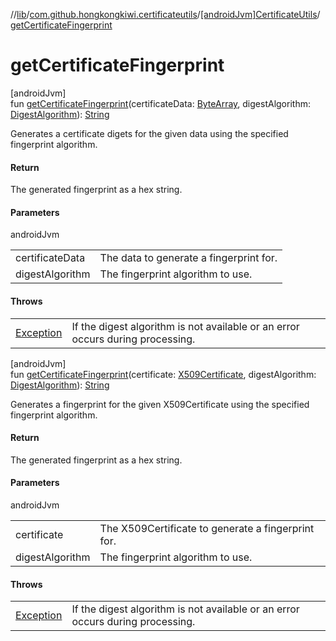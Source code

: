 //[lib](../../../index.md)/[com.github.hongkongkiwi.certificateutils](../index.md)/[[androidJvm]CertificateUtils](index.md)/[getCertificateFingerprint](get-certificate-fingerprint.md)

# getCertificateFingerprint

[androidJvm]\
fun [getCertificateFingerprint](get-certificate-fingerprint.md)(certificateData: [ByteArray](https://kotlinlang.org/api/latest/jvm/stdlib/kotlin/-byte-array/index.html), digestAlgorithm: [DigestAlgorithm](../../com.github.hongkongkiwi.certificateutils.enums/[android-jvm]-digest-algorithm/index.md)): [String](https://kotlinlang.org/api/latest/jvm/stdlib/kotlin/-string/index.html)

Generates a certificate digets for the given data using the specified fingerprint algorithm.

#### Return

The generated fingerprint as a hex string.

#### Parameters

androidJvm

| | |
|---|---|
| certificateData | The data to generate a fingerprint for. |
| digestAlgorithm | The fingerprint algorithm to use. |

#### Throws

| | |
|---|---|
| [Exception](https://kotlinlang.org/api/latest/jvm/stdlib/kotlin/-exception/index.html) | If the digest algorithm is not available or an error occurs during processing. |

[androidJvm]\
fun [getCertificateFingerprint](get-certificate-fingerprint.md)(certificate: [X509Certificate](https://developer.android.com/reference/kotlin/java/security/cert/X509Certificate.html), digestAlgorithm: [DigestAlgorithm](../../com.github.hongkongkiwi.certificateutils.enums/[android-jvm]-digest-algorithm/index.md)): [String](https://kotlinlang.org/api/latest/jvm/stdlib/kotlin/-string/index.html)

Generates a fingerprint for the given X509Certificate using the specified fingerprint algorithm.

#### Return

The generated fingerprint as a hex string.

#### Parameters

androidJvm

| | |
|---|---|
| certificate | The X509Certificate to generate a fingerprint for. |
| digestAlgorithm | The fingerprint algorithm to use. |

#### Throws

| | |
|---|---|
| [Exception](https://kotlinlang.org/api/latest/jvm/stdlib/kotlin/-exception/index.html) | If the digest algorithm is not available or an error occurs during processing. |
